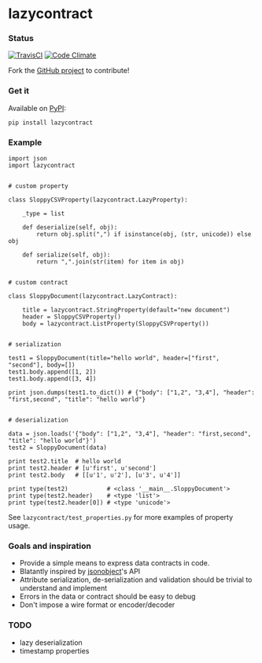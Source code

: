 lazycontract
============

### Status

[![TravisCI](https://travis-ci.org/neilisaac/lazycontract.svg)](https://travis-ci.org/neilisaac/lazycontract)
[![Code Climate](https://codeclimate.com/github/neilisaac/lazycontract/badges/gpa.svg)](https://codeclimate.com/github/neilisaac/lazycontract)

Fork the [GitHub project](https://github.com/neilisaac/lazycontract) to contribute!


### Get it

Available on [PyPI](https://pypi.python.org/pypi/lazycontract):

```
pip install lazycontract
```


### Example

```
import json
import lazycontract


# custom property

class SloppyCSVProperty(lazycontract.LazyProperty):

    _type = list

    def deserialize(self, obj):
        return obj.split(",") if isinstance(obj, (str, unicode)) else obj

    def serialize(self, obj):
        return ",".join(str(item) for item in obj)


# custom contract

class SloppyDocument(lazycontract.LazyContract):

    title = lazycontract.StringProperty(default="new document")
    header = SloppyCSVProperty()
    body = lazycontract.ListProperty(SloppyCSVProperty())


# serialization

test1 = SloppyDocument(title="hello world", header=["first", "second"], body=[])
test1.body.append([1, 2])
test1.body.append([3, 4])

print json.dumps(test1.to_dict()) # {"body": ["1,2", "3,4"], "header": "first,second", "title": "hello world"}


# deserialization

data = json.loads('{"body": ["1,2", "3,4"], "header": "first,second", "title": "hello world"}')
test2 = SloppyDocument(data)

print test2.title  # hello world
print test2.header # [u'first', u'second']
print test2.body   # [[u'1', u'2'], [u'3', u'4']]

print type(test2)           # <class '__main__.SloppyDocument'>
print type(test2.header)    # <type 'list'>
print type(test2.header[0]) # <type 'unicode'>

```

See `lazycontract/test_properties.py` for more examples of property usage.


### Goals and inspiration

 * Provide a simple means to express data contracts in code.
 * Blatantly inspired by [jsonobject](https://github.com/dimagi/jsonobject)'s API
 * Attribute serialization, de-serialization and validation should be trivial to understand and implement
 * Errors in the data or contract should be easy to debug
 * Don't impose a wire format or encoder/decoder


### TODO

 * lazy deserialization
 * timestamp properties
